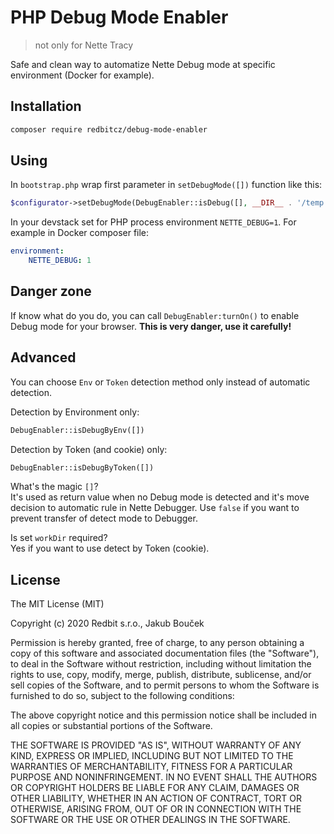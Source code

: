 PHP Debug Mode Enabler
======================

> not only for Nette Tracy

Safe and clean way to automatize Nette Debug mode at specific environment (Docker for example).

Installation
------------
```bash
composer require redbitcz/debug-mode-enabler
```

Using
-----
In `bootstrap.php` wrap first parameter in `setDebugMode([])` function like this:
```php
$configurator->setDebugMode(DebugEnabler::isDebug([], __DIR__ . '/temp'));
```

In your devstack set for PHP process environment `NETTE_DEBUG=1`. For example in Docker composer file:
```yaml
environment:
    NETTE_DEBUG: 1
```

Danger zone
-----------
If know what do you do, you can call `DebugEnabler:turnOn()` to enable Debug mode for your browser. **This is very danger, use it carefully!**

Advanced
--------
You can choose `Env` or `Token` detection method only instead of automatic detection.

Detection by Environment only:
```php
DebugEnabler::isDebugByEnv([])
```

Detection by Token (and cookie) only:
```php
DebugEnabler::isDebugByToken([])
```

What's the magic `[]`?\
It's used as return value when no Debug mode is detected and it's move decision to automatic rule
in Nette Debugger. Use `false` if you want to prevent transfer of detect mode to Debugger.

Is set `workDir` required?\
Yes if you want to use detect by Token (cookie). 


License
-------
The MIT License (MIT)

Copyright (c) 2020 Redbit s.r.o., Jakub Bouček

Permission is hereby granted, free of charge, to any person obtaining a copy
of this software and associated documentation files (the "Software"), to deal
in the Software without restriction, including without limitation the rights
to use, copy, modify, merge, publish, distribute, sublicense, and/or sell
copies of the Software, and to permit persons to whom the Software is
furnished to do so, subject to the following conditions:

The above copyright notice and this permission notice shall be included in all
copies or substantial portions of the Software.

THE SOFTWARE IS PROVIDED "AS IS", WITHOUT WARRANTY OF ANY KIND, EXPRESS OR
IMPLIED, INCLUDING BUT NOT LIMITED TO THE WARRANTIES OF MERCHANTABILITY,
FITNESS FOR A PARTICULAR PURPOSE AND NONINFRINGEMENT. IN NO EVENT SHALL THE
AUTHORS OR COPYRIGHT HOLDERS BE LIABLE FOR ANY CLAIM, DAMAGES OR OTHER
LIABILITY, WHETHER IN AN ACTION OF CONTRACT, TORT OR OTHERWISE, ARISING FROM,
OUT OF OR IN CONNECTION WITH THE SOFTWARE OR THE USE OR OTHER DEALINGS IN THE
SOFTWARE.
